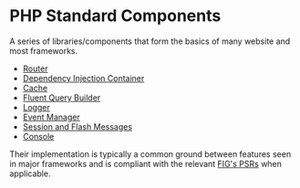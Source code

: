# PHP Standard Components

A series of libraries/components that form the basics of many website and most frameworks.

- [Router](doc/router.md)
- [Dependency Injection Container](doc/container.md)
- [Cache](doc/cache.md)
- [Fluent Query Builder](doc/querybuilder.md)
- [Logger](doc/logger.md)
- [Event Manager](doc/event.md)
- [Session and Flash Messages](doc/session.md)
- [Console](doc/console.md)

Their implementation is typically a common ground between features seen in major frameworks and is compliant with the relevant [FIG's PSRs](http://www.php-fig.org/psr) when applicable.
